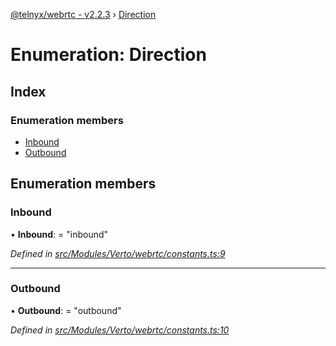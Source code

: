 [@telnyx/webrtc - v2.2.3](../README.md) › [Direction](direction.md)

# Enumeration: Direction

## Index

### Enumeration members

* [Inbound](direction.md#inbound)
* [Outbound](direction.md#outbound)

## Enumeration members

###  Inbound

• **Inbound**: = "inbound"

*Defined in [src/Modules/Verto/webrtc/constants.ts:9](https://github.com/team-telnyx/webrtc/blob/main/packages/js/src/Modules/Verto/webrtc/constants.ts#L9)*

___

###  Outbound

• **Outbound**: = "outbound"

*Defined in [src/Modules/Verto/webrtc/constants.ts:10](https://github.com/team-telnyx/webrtc/blob/main/packages/js/src/Modules/Verto/webrtc/constants.ts#L10)*

